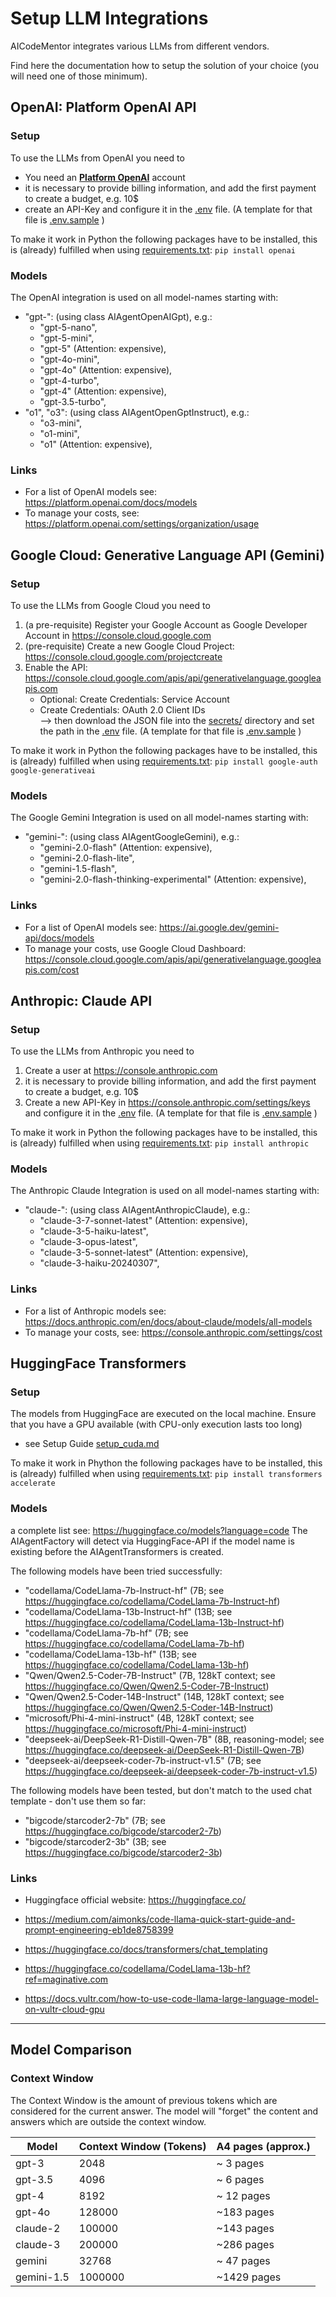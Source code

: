 # Setup LLM Integrations

AICodeMentor integrates various LLMs from different vendors.

Find here the documentation how to setup the solution of your choice (you will need one of those minimum).

## OpenAI: Platform OpenAI API

### Setup 
To use the LLMs from OpenAI you need to
- You need an **[Platform OpenAI](https://platform.openai.com/)** account
- it is necessary to provide billing information, and add the first payment to create a budget, e.g. 10$
- create an API-Key and configure it in the [.env](../.env) file. (A template for that file is [.env.sample](../.env.sample) )

To make it work in Python the following packages have to be installed, this is
(already) fulfilled when using [requirements.txt](../requirements.txt): 
```pip install openai```

### Models
The OpenAI integration is used on all model-names starting with:
- "gpt-": (using class AIAgentOpenAIGpt), e.g.:
  - "gpt-5-nano",
  - "gpt-5-mini",
  - "gpt-5" (Attention: expensive),
  - "gpt-4o-mini",
  - "gpt-4o" (Attention: expensive),
  - "gpt-4-turbo",
  - "gpt-4"  (Attention: expensive),
  - "gpt-3.5-turbo",
- "o1", "o3": (using class AIAgentOpenGptInstruct), e.g.:
  - "o3-mini",
  - "o1-mini",
  - "o1" (Attention: expensive),

### Links
- For a list of OpenAI models see: https://platform.openai.com/docs/models
- To manage your costs, see: https://platform.openai.com/settings/organization/usage

## Google Cloud: Generative Language API (Gemini)

### Setup
To use the LLMs from Google Cloud you need to
1. (a pre-requisite) Register your Google Account as Google Developer Account in https://console.cloud.google.com
2. (pre-requisite) Create a new Google Cloud Project: https://console.cloud.google.com/projectcreate
3. Enable the API: https://console.cloud.google.com/apis/api/generativelanguage.googleapis.com
    - Optional: Create Credentials: Service Account
    - Create Credentials: OAuth 2.0 Client IDs  
      --> then download the JSON file into the [secrets/](../secrets/) directory and set the path in the [.env](../.env) file. (A template for that file is [.env.sample](../.env.sample) )

To make it work in Python the following packages have to be installed, this is
(already) fulfilled when using [requirements.txt](../requirements.txt): 
```pip install google-auth google-generativeai```

### Models
The Google Gemini Integration is used on all model-names starting with:
- "gemini-": (using class AIAgentGoogleGemini), e.g.:
  - "gemini-2.0-flash" (Attention: expensive),
  - "gemini-2.0-flash-lite",
  - "gemini-1.5-flash",
  - "gemini-2.0-flash-thinking-experimental" (Attention: expensive),

### Links
- For a list of OpenAI models see: https://ai.google.dev/gemini-api/docs/models
- To manage your costs, use Google Cloud Dashboard: https://console.cloud.google.com/apis/api/generativelanguage.googleapis.com/cost

## Anthropic: Claude API

### Setup
To use the LLMs from Anthropic you need to
1. Create a user at https://console.anthropic.com
2. it is necessary to provide billing information, and add the first payment to create a budget, e.g. 10$
3. Create a new API-Key in https://console.anthropic.com/settings/keys and configure it in the [.env](../.env) file. (A template for that file is [.env.sample](../.env.sample) )

To make it work in Python the following packages have to be installed, this is 
(already) fulfilled when using [requirements.txt](../requirements.txt):
```pip install anthropic```

### Models
The Anthropic Claude Integration is used on all model-names starting with:
- "claude-": (using class AIAgentAnthropicClaude), e.g.:
  - "claude-3-7-sonnet-latest" (Attention: expensive),
  - "claude-3-5-haiku-latest",
  - "claude-3-opus-latest",
  - "claude-3-5-sonnet-latest" (Attention: expensive),
  - "claude-3-haiku-20240307",

### Links
- For a list of Anthropic models see: https://docs.anthropic.com/en/docs/about-claude/models/all-models
- To manage your costs, see: https://console.anthropic.com/settings/cost

## HuggingFace Transformers

### Setup
The models from HuggingFace are executed on the local machine. Ensure that you have a GPU available (with CPU-only execution lasts too long)
* see Setup Guide [setup_cuda.md](setup_cuda.md)

To make it work in Phython the following packages have to be installed, this is
(already) fulfilled when using [requirements.txt](../requirements.txt):
```pip install transformers accelerate ```

### Models
a complete list see: https://huggingface.co/models?language=code
The AIAgentFactory will detect via HuggingFace-API if the model name is existing before the AIAgentTransformers is created.

The following models have been tried successfully:
- "codellama/CodeLlama-7b-Instruct-hf" (7B; see https://huggingface.co/codellama/CodeLlama-7b-Instruct-hf)
- "codellama/CodeLlama-13b-Instruct-hf" (13B; see https://huggingface.co/codellama/CodeLlama-13b-Instruct-hf)
- "codellama/CodeLlama-7b-hf" (7B; see https://huggingface.co/codellama/CodeLlama-7b-hf)
- "codellama/CodeLlama-13b-hf" (13B; see https://huggingface.co/codellama/CodeLlama-13b-hf)
- "Qwen/Qwen2.5-Coder-7B-Instruct" (7B, 128kT context; see https://huggingface.co/Qwen/Qwen2.5-Coder-7B-Instruct)
- "Qwen/Qwen2.5-Coder-14B-Instruct" (14B, 128kT context; see https://huggingface.co/Qwen/Qwen2.5-Coder-14B-Instruct)
- "microsoft/Phi-4-mini-instruct" (4B, 128kT context; see https://huggingface.co/microsoft/Phi-4-mini-instruct)
- "deepseek-ai/DeepSeek-R1-Distill-Qwen-7B" (8B, reasoning-model; see https://huggingface.co/deepseek-ai/DeepSeek-R1-Distill-Qwen-7B)
- "deepseek-ai/deepseek-coder-7b-instruct-v1.5" (7B; see https://huggingface.co/deepseek-ai/deepseek-coder-7b-instruct-v1.5)

The following models have been tested, but don't match to the used chat template - don't use them so far:
- "bigcode/starcoder2-7b" (7B; see https://huggingface.co/bigcode/starcoder2-7b)
- "bigcode/starcoder2-3b" (3B; see https://huggingface.co/bigcode/starcoder2-3b)


### Links
- Huggingface official website: https://huggingface.co/

- https://medium.com/aimonks/code-llama-quick-start-guide-and-prompt-engineering-eb1de8758399
- https://huggingface.co/docs/transformers/chat_templating
- https://huggingface.co/codellama/CodeLlama-13b-hf?ref=maginative.com
- https://docs.vultr.com/how-to-use-code-llama-large-language-model-on-vultr-cloud-gpu

---

## Model Comparison

### Context Window

The Context Window is the amount of previous tokens
which are considered for the current answer.
The model will "forget" the content and answers which
are outside the context window.

| Model       | Context Window (Tokens) | A4 pages (approx.) | 
|-------------|---------|------------|
| gpt-3       |    2048 | ~  3 pages | 
| gpt-3.5     |    4096 | ~  6 pages |
| gpt-4       |    8192 | ~ 12 pages |
| gpt-4o      |  128000 | ~183 pages |
| claude-2    |  100000 | ~143 pages |
| claude-3    |  200000 | ~286 pages |
| gemini      |   32768 | ~ 47 pages |
| gemini-1.5  | 1000000 |~1429 pages |
